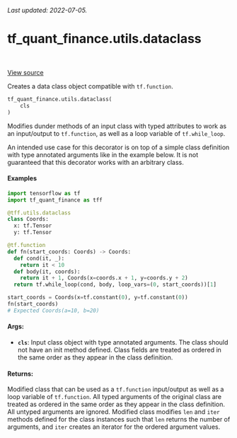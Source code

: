 <!--
This file is generated by a tool. Do not edit directly.
For open-source contributions the docs will be updated automatically.
-->

*Last updated: 2022-07-05.*

<div itemscope itemtype="http://developers.google.com/ReferenceObject">
<meta itemprop="name" content="tf_quant_finance.utils.dataclass" />
<meta itemprop="path" content="Stable" />
</div>

# tf_quant_finance.utils.dataclass

<!-- Insert buttons and diff -->

<table class="tfo-notebook-buttons tfo-api" align="left">
</table>

<a target="_blank" href="https://github.com/google/tf-quant-finance/blob/master/tf_quant_finance/utils/dataclass.py">View source</a>



Creates a data class object compatible with `tf.function`.

```python
tf_quant_finance.utils.dataclass(
    cls
)
```



<!-- Placeholder for "Used in" -->

Modifies dunder methods of an input class with typed attributes to work as an
input/output to `tf.function`, as well as a loop variable of
`tf.while_loop`.

An intended use case for this decorator is on top of a simple class definition
with type annotated arguments like in the example below. It is not guaranteed
that this decorator works with an arbitrary class.


#### Examples

```python
import tensorflow as tf
import tf_quant_finance as tff

@tff.utils.dataclass
class Coords:
  x: tf.Tensor
  y: tf.Tensor

@tf.function
def fn(start_coords: Coords) -> Coords:
  def cond(it, _):
    return it < 10
  def body(it, coords):
    return it + 1, Coords(x=coords.x + 1, y=coords.y + 2)
  return tf.while_loop(cond, body, loop_vars=(0, start_coords))[1]

start_coords = Coords(x=tf.constant(0), y=tf.constant(0))
fn(start_coords)
# Expected Coords(a=10, b=20)
```

#### Args:


* <b>`cls`</b>: Input class object with type annotated arguments. The class should not
  have an init method defined. Class fields are treated as ordered in the
  same order as they appear in the class definition.



#### Returns:

Modified class that can be used as a `tf.function` input/output as well
as a loop variable of `tf.function`. All typed arguments of the original
class are treated as ordered in the same order as they appear in the class
definition. All untyped arguments are ignored. Modified class modifies
`len` and `iter` methods defined for the  class instances such that `len`
returns the number of arguments, and `iter`  creates an iterator for the
ordered argument values.
